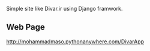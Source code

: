 Simple site like Divar.ir using Django framwork.
## Web Page
http://mohammadmaso.pythonanywhere.com/DivarApp
